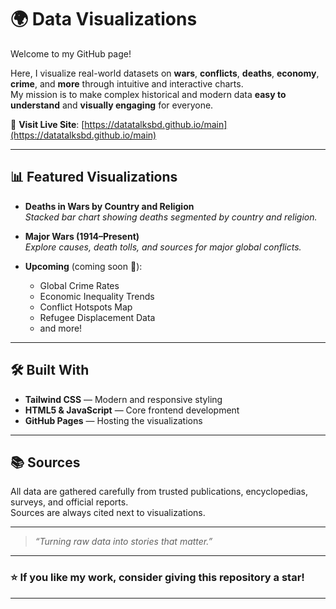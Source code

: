 # 🌍 Data Visualizations

Welcome to my GitHub page!

Here, I visualize real-world datasets on **wars**, **conflicts**, **deaths**, **economy**, **crime**, and **more** through intuitive and interactive charts.  
My mission is to make complex historical and modern data **easy to understand** and **visually engaging** for everyone.

🔗 **Visit Live Site**: [https://datatalksbd.github.io/main](https://datatalksbd.github.io/main)

---

## 📊 Featured Visualizations

- **Deaths in Wars by Country and Religion**  
  *Stacked bar chart showing deaths segmented by country and religion.*

- **Major Wars (1914–Present)**  
  *Explore causes, death tolls, and sources for major global conflicts.*

- **Upcoming** (coming soon 🚀):
  - Global Crime Rates
  - Economic Inequality Trends
  - Conflict Hotspots Map
  - Refugee Displacement Data
  - and more!

---

## 🛠️ Built With


- **Tailwind CSS** — Modern and responsive styling
- **HTML5 & JavaScript** — Core frontend development
- **GitHub Pages** — Hosting the visualizations

---

## 📚 Sources

All data are gathered carefully from trusted publications, encyclopedias, surveys, and official reports.  
Sources are always cited next to visualizations.

---



> *“Turning raw data into stories that matter.”*

---

### ⭐ If you like my work, consider giving this repository a star!

---

